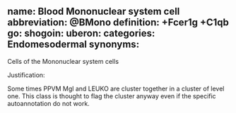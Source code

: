 name: Blood Mononuclear system cell
abbreviation: @BMono
definition: +Fcer1g +C1qb
go:
shogoin: 
uberon: 
categories: Endomesodermal
synonyms:
---

Cells of the Mononuclear system cells

Justification:

Some times PPVM Mgl and LEUKO are cluster together in a cluster of level one. 
This class is thought to flag the cluster anyway even if the specific autoannotation do not work.

